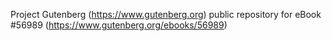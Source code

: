 Project Gutenberg (https://www.gutenberg.org) public repository for
eBook #56989 (https://www.gutenberg.org/ebooks/56989)

